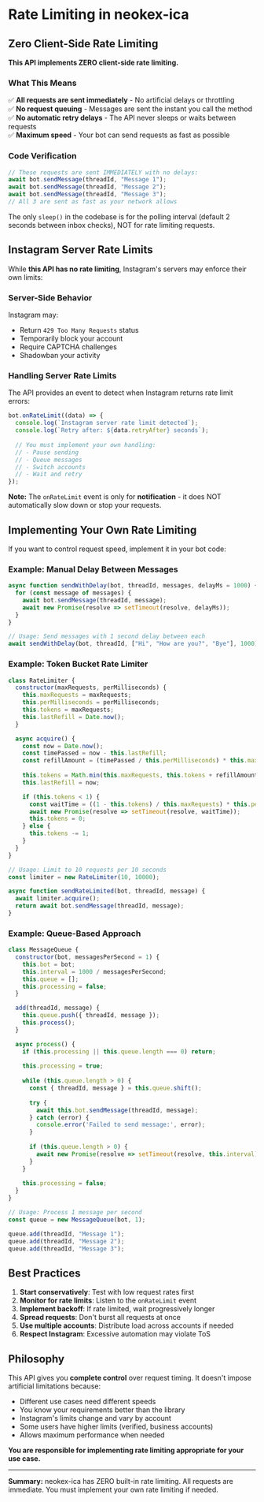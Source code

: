 # Rate Limiting in neokex-ica

## Zero Client-Side Rate Limiting

**This API implements ZERO client-side rate limiting.**

### What This Means

✅ **All requests are sent immediately** - No artificial delays or throttling  
✅ **No request queuing** - Messages are sent the instant you call the method  
✅ **No automatic retry delays** - The API never sleeps or waits between requests  
✅ **Maximum speed** - Your bot can send requests as fast as possible  

### Code Verification

```javascript
// These requests are sent IMMEDIATELY with no delays:
await bot.sendMessage(threadId, "Message 1");
await bot.sendMessage(threadId, "Message 2");
await bot.sendMessage(threadId, "Message 3");
// All 3 are sent as fast as your network allows
```

The only `sleep()` in the codebase is for the polling interval (default 2 seconds between inbox checks), NOT for rate limiting requests.

## Instagram Server Rate Limits

While **this API has no rate limiting**, Instagram's servers may enforce their own limits:

### Server-Side Behavior

Instagram may:
- Return `429 Too Many Requests` status
- Temporarily block your account
- Require CAPTCHA challenges
- Shadowban your activity

### Handling Server Rate Limits

The API provides an event to detect when Instagram returns rate limit errors:

```javascript
bot.onRateLimit((data) => {
  console.log(`Instagram server rate limit detected`);
  console.log(`Retry after: ${data.retryAfter} seconds`);
  
  // You must implement your own handling:
  // - Pause sending
  // - Queue messages
  // - Switch accounts
  // - Wait and retry
});
```

**Note:** The `onRateLimit` event is only for **notification** - it does NOT automatically slow down or stop your requests.

## Implementing Your Own Rate Limiting

If you want to control request speed, implement it in your bot code:

### Example: Manual Delay Between Messages

```javascript
async function sendWithDelay(bot, threadId, messages, delayMs = 1000) {
  for (const message of messages) {
    await bot.sendMessage(threadId, message);
    await new Promise(resolve => setTimeout(resolve, delayMs));
  }
}

// Usage: Send messages with 1 second delay between each
await sendWithDelay(bot, threadId, ["Hi", "How are you?", "Bye"], 1000);
```

### Example: Token Bucket Rate Limiter

```javascript
class RateLimiter {
  constructor(maxRequests, perMilliseconds) {
    this.maxRequests = maxRequests;
    this.perMilliseconds = perMilliseconds;
    this.tokens = maxRequests;
    this.lastRefill = Date.now();
  }

  async acquire() {
    const now = Date.now();
    const timePassed = now - this.lastRefill;
    const refillAmount = (timePassed / this.perMilliseconds) * this.maxRequests;
    
    this.tokens = Math.min(this.maxRequests, this.tokens + refillAmount);
    this.lastRefill = now;

    if (this.tokens < 1) {
      const waitTime = ((1 - this.tokens) / this.maxRequests) * this.perMilliseconds;
      await new Promise(resolve => setTimeout(resolve, waitTime));
      this.tokens = 0;
    } else {
      this.tokens -= 1;
    }
  }
}

// Usage: Limit to 10 requests per 10 seconds
const limiter = new RateLimiter(10, 10000);

async function sendRateLimited(bot, threadId, message) {
  await limiter.acquire();
  return await bot.sendMessage(threadId, message);
}
```

### Example: Queue-Based Approach

```javascript
class MessageQueue {
  constructor(bot, messagesPerSecond = 1) {
    this.bot = bot;
    this.interval = 1000 / messagesPerSecond;
    this.queue = [];
    this.processing = false;
  }

  add(threadId, message) {
    this.queue.push({ threadId, message });
    this.process();
  }

  async process() {
    if (this.processing || this.queue.length === 0) return;
    
    this.processing = true;
    
    while (this.queue.length > 0) {
      const { threadId, message } = this.queue.shift();
      
      try {
        await this.bot.sendMessage(threadId, message);
      } catch (error) {
        console.error('Failed to send message:', error);
      }
      
      if (this.queue.length > 0) {
        await new Promise(resolve => setTimeout(resolve, this.interval));
      }
    }
    
    this.processing = false;
  }
}

// Usage: Process 1 message per second
const queue = new MessageQueue(bot, 1);

queue.add(threadId, "Message 1");
queue.add(threadId, "Message 2");
queue.add(threadId, "Message 3");
```

## Best Practices

1. **Start conservatively**: Test with low request rates first
2. **Monitor for rate limits**: Listen to the `onRateLimit` event
3. **Implement backoff**: If rate limited, wait progressively longer
4. **Spread requests**: Don't burst all requests at once
5. **Use multiple accounts**: Distribute load across accounts if needed
6. **Respect Instagram**: Excessive automation may violate ToS

## Philosophy

This API gives you **complete control** over request timing. It doesn't impose artificial limitations because:

- Different use cases need different speeds
- You know your requirements better than the library
- Instagram's limits change and vary by account
- Some users have higher limits (verified, business accounts)
- Allows maximum performance when needed

**You are responsible for implementing rate limiting appropriate for your use case.**

---

**Summary:** neokex-ica has ZERO built-in rate limiting. All requests are immediate. You must implement your own rate limiting if needed.
